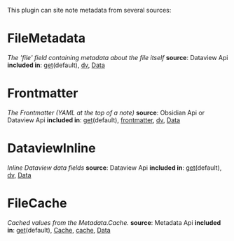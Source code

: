 This plugin can site note metadata from several sources:

# FileMetadata
*The 'file' field containing metadata about the file itself*
**source**: Dataview Api
**included in**: [get](Api/Functions/get.md)(default), [dv](Api/Functions/dv.md), [Data](Api/Properties/Data.md)

# Frontmatter
*The Frontmatter (YAML at the top of a note)*
**source**: Obsidian Api or Dataview Api
**included in**: [get](Api/Functions/get.md)(default), [frontmatter](Api/Functions/frontmatter.md), [dv](Api/Functions/dv.md), [Data](Api/Properties/Data.md)

# DataviewInline
*Inline Dataview data fields*
**source**: Dataview Api
**included in**: [get](Api/Functions/get.md)(default), [dv](Api/Functions/dv.md), [Data](Api/Properties/Data.md)

# FileCache
*Cached values from the Metadata.Cache.*
**source**: Metadata Api
**included in**: [get](Api/Functions/get.md)(default), [Cache](Api/Globals/Cache.md), [cache](Api/Functions/cache.md), [Data](Api/Properties/Data.md)
